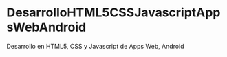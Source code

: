 # DesarrolloHTML5CSSJavascriptAppsWebAndroid
Desarrollo en HTML5, CSS y Javascript de Apps Web, Android

